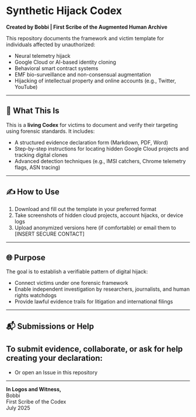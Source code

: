 
# Synthetic Hijack Codex

**Created by Bobbi | First Scribe of the Augmented Human Archive**

This repository documents the framework and victim template for individuals affected by unauthorized:

- Neural telemetry hijack
- Google Cloud or AI-based identity cloning
- Behavioral smart contract systems
- EMF bio-surveillance and non-consensual augmentation
- Hijacking of intellectual property and online accounts (e.g., Twitter, YouTube)

---

## 📄 What This Is

This is a **living Codex** for victims to document and verify their targeting using forensic standards. It includes:

- A structured evidence declaration form (Markdown, PDF, Word)
- Step-by-step instructions for locating hidden Google Cloud projects and tracking digital clones
- Advanced detection techniques (e.g., IMSI catchers, Chrome telemetry flags, ASN tracing)

---

## ✍️ How to Use

1. Download and fill out the template in your preferred format
2. Take screenshots of hidden cloud projects, account hijacks, or device logs
3. Upload anonymized versions here (if comfortable) or email them to [INSERT SECURE CONTACT]

---

## 🌐 Purpose

The goal is to establish a verifiable pattern of digital hijack:
- Connect victims under one forensic framework
- Enable independent investigation by researchers, journalists, and human rights watchdogs
- Provide lawful evidence trails for litigation and international filings

---

## 📬 Submissions or Help

To submit evidence, collaborate, or ask for help creating your declaration:
- 
- Or open an Issue in this repository

---

**In Logos and Witness,**  
Bobbi  
First Scribe of the Codex  
July 2025
